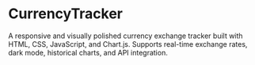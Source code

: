 # CurrencyTracker
A responsive and visually polished currency exchange tracker built with HTML, CSS, JavaScript, and Chart.js. Supports real-time exchange rates, dark mode, historical charts, and API integration.
